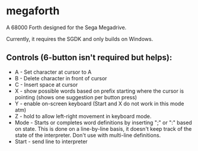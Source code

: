 megaforth
=========

A 68000 Forth designed for the Sega Megadrive.


Currently, it requires the SGDK and only builds on Windows.



Controls (6-button isn't required but helps): 
----------------------------------------------
* A - Set character at cursor to A 
* B - Delete character in front of cursor 
* C - Insert space at cursor 
* X - show possible words based on prefix starting where the cursor is pointing (shows one suggestion per button press) 
* Y - enable on-screen keyboard (Start and X do not work in this mode atm) 
* Z - hold to allow left-right movement in keyboard mode. 
* Mode - Starts or completes word definitions by inserting ";" or ":" based on state. This is done on a line-by-line basis, it doesn't keep track of the state of the interpreter. Don't use with multi-line definitions. 
* Start - send line to interpreter
